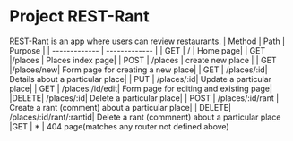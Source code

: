 # Project REST-Rant

REST-Rant is an app where users can review restaurants.
|  Method   | Path |  Purpose |
| ------------- | ------------- |
| GET  | /  | Home page| 
| GET  |/places  | Places index page|
| POST | /places | create new place |
| GET  |/places/new| Form page for creating a new place|
| GET  | /places/:id| Details about a particular place|
| PUT | /places/:id| Update a particular place|
| GET | /places:/id/edit| Form page for editing and existing page|
|DELETE| /places/:id|  Delete a particular place| 
| POST | /places/:id/rant | Create a rant (comment) about a particular place|
| DELETE| /places/:id/rant/:rantid| Delete a rant (commnent) about a particular place
|GET | * | 404 page(matches any router not defined above)